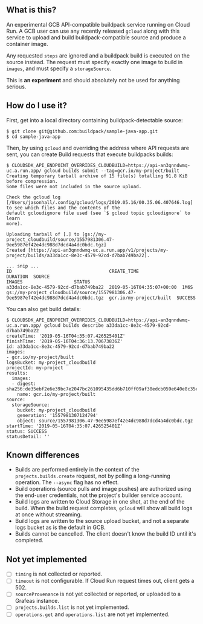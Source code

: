## What is this?

An experimental GCB API-compatible buildpack service running on Cloud Run. A GCB
user can use any recently released `gcloud` along with this service to upload
and build buildpack-compatible source and produce a container image.

Any requested `steps` are ignored and a buildpack build is executed on the
source instead. The request must specify exactly one image to build in `images`,
and must specify a `storageSource`.

This is **an experiment** and should absolutely not be used for anything serious.

## How do I use it?

First, get into a local directory containing buildpack-detectable source:

```
$ git clone git@github.com:buildpack/sample-java-app.git
$ cd sample-java-app
```

Then, by using `gcloud` and overriding the address where API requests are sent,
you can create Build requests that execute buildpacks builds:

```
$ CLOUDSDK_API_ENDPOINT_OVERRIDES_CLOUDBUILD=https://api-an3qnndwmq-uc.a.run.app/ gcloud builds submit --tag=gcr.io/my-project/built
Creating temporary tarball archive of 15 file(s) totalling 91.8 KiB before compression.
Some files were not included in the source upload.

Check the gcloud log [/Users/jasonhall/.config/gcloud/logs/2019.05.16/00.35.06.407646.log] to see which files and the contents of the
default gcloudignore file used (see `$ gcloud topic gcloudignore` to learn
more).

Uploading tarball of [.] to [gs://my-project_cloudbuild/source/1557981306.47-9ee5987ef42e4dc988d7dcd4a4dc0bdc.tgz]
Created [https://api-an3qnndwmq-uc.a.run.app/v1/projects/my-project/builds/a33da1cc-8e3c-4579-92cd-d7bab749ba22].

... snip ...
ID                                    CREATE_TIME                DURATION  SOURCE                                                                                IMAGES                   STATUS
a33da1cc-8e3c-4579-92cd-d7bab749ba22  2019-05-16T04:35:07+00:00  1M6S      gs://my-project_cloudbuild/source/1557981306.47-9ee5987ef42e4dc988d7dcd4a4dc0bdc.tgz  gcr.io/my-project/built  SUCCESS
```

You can also get build details:

```
$ CLOUDSDK_API_ENDPOINT_OVERRIDES_CLOUDBUILD=https://api-an3qnndwmq-uc.a.run.app/ gcloud builds describe a33da1cc-8e3c-4579-92cd-d7bab749ba22
createTime: '2019-05-16T04:35:07.426525401Z'
finishTime: '2019-05-16T04:36:13.70673836Z'
id: a33da1cc-8e3c-4579-92cd-d7bab749ba22
images:
- gcr.io/my-project/built
logsBucket: my-project_cloudbuild
projectId: my-project
results:
  images:
  - digest: sha256:de35ebf2e6e39bc7e2047bc261095435dd6b710ff09af38edcb059e640e8c35e
    name: gcr.io/my-project/built
source:
  storageSource:
    bucket: my-project_cloudbuild
    generation: '1557981307124794'
    object: source/1557981306.47-9ee5987ef42e4dc988d7dcd4a4dc0bdc.tgz
startTime: '2019-05-16T04:35:07.426525401Z'
status: SUCCESS
statusDetail: ''
```

## Known differences

-  Builds are performed entirely in the context of the `projects.builds.create`
   request, not by polling a long-running operation.  The `--async` flag has no
effect.
- Build operations (source pulls and image pushes) are authorized using the
  end-user credentials, not the project's builder service account.
- Build logs are written to Cloud Storage in one shot, at the end of the build.
  When the build request completes, `gcloud` will show all build logs at once
without streaming.
- Build logs are written to the source upload bucket, and not a separate logs
  bucket as is the default in GCB.
- Builds cannot be cancelled. The client doesn't know the build ID until it's
  completed.

## Not yet implemented

- [ ] `timing` is not collected or reported.
- [ ] `timeout` is not configurable. If Cloud Run request times out, client
  gets a 502.
- [ ] `sourceProvenance` is not yet collected or reported, or uploaded to a
  Grafeas instance.
- [ ] `projects.builds.list` is not yet implemented.
- [ ] `operations.get` and `operations.list` are not yet implemented.
